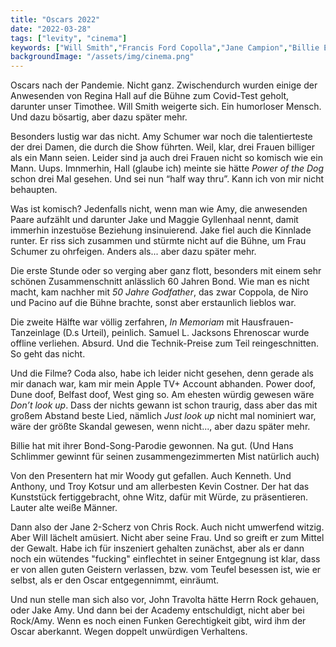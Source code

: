 ```yaml
---
title: "Oscars 2022"
date: "2022-03-28"
tags: ["levity", "cinema"]
keywords: ["Will Smith","Francis Ford Copolla","Jane Campion","Billie Eilish","Kevin Kostner","Timothee Chalamet","Amy Schumer","Woody Harleson","Samuel L. Jackson","Al Pacino","John Travola","Jake Gyllenhaal","Robert de Niro","Chris Rock","Hans Zimmer"]
backgroundImage: "/assets/img/cinema.png"
---
```

Oscars nach der Pandemie. Nicht ganz. Zwischendurch wurden einige der Anwesenden von Regina Hall auf die Bühne zum Covid-Test geholt, darunter unser Timothee. Will Smith weigerte sich. Ein humorloser Mensch. Und dazu bösartig, aber dazu später mehr. 

Besonders lustig war das nicht. Amy Schumer war noch die talentierteste der drei Damen, die durch die Show führten. Weil, klar, drei Frauen billiger als ein Mann seien. Leider sind ja auch drei Frauen nicht so komisch wie ein Mann. Uups. Imnmerhin, Hall (glaube ich) meinte sie hätte *Power of the Dog* schon drei Mal gesehen. Und sei nun “half way thru”. Kann ich von mir nicht behaupten. 

Was ist komisch? Jedenfalls nicht, wenn man wie Amy, die anwesenden Paare aufzählt und darunter Jake und Maggie Gyllenhaal nennt, damit immerhin inzestuöse Beziehung insinuierend. Jake fiel auch die Kinnlade runter. Er riss sich zusammen und stürmte nicht auf die Bühne, um Frau Schumer zu ohrfeigen. Anders als... aber dazu später mehr.

Die erste Stunde oder so verging aber ganz flott, besonders mit einem sehr schönen Zusammenschnitt anlässlich 60 Jahren Bond. Wie man es nicht macht, kam nachher mit *50 Jahre Godfather*, das zwar Coppola, de Niro und Pacino auf die Bühne brachte, sonst aber erstaunlich lieblos war.

Die zweite Hälfte war völlig zerfahren, *In Memoriam* mit Hausfrauen-Tanzeinlage (D.s Urteil), peinlich. Samuel L. Jacksons Ehrenoscar wurde offline verliehen. Absurd. Und die Technik-Preise zum Teil reingeschnitten. So geht das nicht.

Und die Filme? Coda also, habe ich leider nicht gesehen, denn gerade als mir danach war, kam mir mein Apple TV+ Account abhanden. Power doof, Dune doof, Belfast doof, West ging so. Am ehesten würdig gewesen wäre *Don’t look up*. Dass der nichts gewann ist schon traurig, dass aber das mit großem Abstand beste Lied, nämlich *Just look up* nicht mal nominiert war, wäre der größte Skandal gewesen, wenn nicht..., aber dazu später mehr.

Billie hat mit ihrer Bond-Song-Parodie gewonnen. Na gut. (Und Hans Schlimmer gewinnt für seinen zusammengezimmerten Mist natürlich auch)

Von den Presentern hat mir Woody gut gefallen. Auch Kenneth. Und Anthony, und Troy Kotsur und am allerbesten Kevin Costner. Der hat das Kunststück fertiggebracht, ohne Witz, dafür mit Würde, zu präsentieren. Lauter alte weiße Männer.

Dann also der Jane 2-Scherz von Chris Rock. Auch nicht umwerfend witzig. Aber Will lächelt amüsiert. Nicht aber seine Frau. Und so greift er zum Mittel der Gewalt. Habe ich für inszeniert gehalten zunächst, aber als er dann noch ein wütendes "fucking" einflechtet in seiner Entgegnung ist klar, dass er von allen guten Geistern verlassen, bzw. vom Teufel besessen ist, wie er selbst, als er den Oscar entgegennimmt, einräumt. 

Und nun stelle man sich also vor, John Travolta hätte Herrn Rock gehauen, oder Jake Amy. Und dann bei der Academy entschuldigt, nicht aber bei Rock/Amy. Wenn es noch einen Funken Gerechtigkeit gibt, wird ihm der Oscar aberkannt. Wegen doppelt unwürdigen Verhaltens.